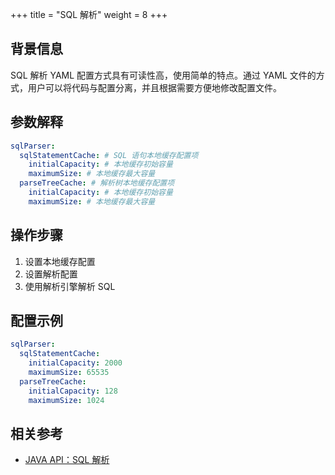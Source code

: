 +++
title = "SQL 解析"
weight = 8
+++

## 背景信息
SQL 解析 YAML 配置方式具有可读性高，使用简单的特点。通过 YAML 文件的方式，用户可以将代码与配置分离，并且根据需要方便地修改配置文件。

## 参数解释

```yaml
sqlParser:
  sqlStatementCache: # SQL 语句本地缓存配置项
    initialCapacity: # 本地缓存初始容量
    maximumSize: # 本地缓存最大容量
  parseTreeCache: # 解析树本地缓存配置项
    initialCapacity: # 本地缓存初始容量
    maximumSize: # 本地缓存最大容量
```

## 操作步骤

1. 设置本地缓存配置
2. 设置解析配置
3. 使用解析引擎解析 SQL

## 配置示例
```yaml
sqlParser:
  sqlStatementCache:
    initialCapacity: 2000
    maximumSize: 65535
  parseTreeCache:
    initialCapacity: 128
    maximumSize: 1024
```

## 相关参考
- [JAVA API：SQL 解析](/cn/user-manual/shardingsphere-jdbc/java-api/rules/sql-parser/)

